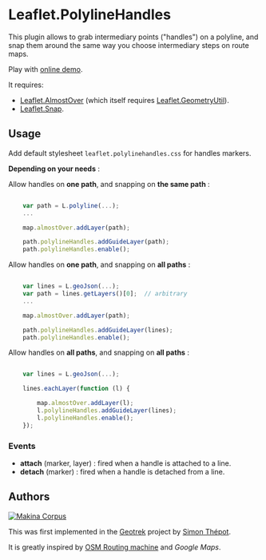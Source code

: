 Leaflet.PolylineHandles
=======================

This plugin allows to grab intermediary points ("handles") on a polyline,
and snap them around the same way you choose intermediary steps on route maps.

Play with [online demo](https://makinacorpus.github.io/Leaflet.PolylineHandles/).

It requires:

* [Leaflet.AlmostOver](https://github.com/makinacorpus/Leaflet.AlmostOver/) (which
  itself requires [Leaflet.GeometryUtil](https://github.com/makinacorpus/Leaflet.GeometryUtil/)).
* [Leaflet.Snap](https://github.com/makinacorpus/Leaflet.Snap/).


Usage
-----

Add default stylesheet ``leaflet.polylinehandles.css`` for handles markers.

**Depending on your needs** :

Allow handles on **one path**, and snapping on **the same path** :


```javascript

    var path = L.polyline(...);
    ...

    map.almostOver.addLayer(path);

    path.polylineHandles.addGuideLayer(path);
    path.polylineHandles.enable();

```

Allow handles on **one path**, and snapping on **all paths** :

```javascript

    var lines = L.geoJson(...);
    var path = lines.getLayers()[0];  // arbitrary
    ...

    map.almostOver.addLayer(path);

    path.polylineHandles.addGuideLayer(lines);
    path.polylineHandles.enable();

```

Allow handles on **all paths**, and snapping on **all paths** :

```javascript

    var lines = L.geoJson(...);

    lines.eachLayer(function (l) {

        map.almostOver.addLayer(l);
        l.polylineHandles.addGuideLayer(lines);
        l.polylineHandles.enable();
    });

```


### Events ###

* **attach** (marker, layer) : fired when a handle is attached to a line.
* **detach** (marker) : fired when a handle is detached from a line.



Authors
-------

[![Makina Corpus](http://depot.makina-corpus.org/public/logo.gif)](http://makinacorpus.com)

This was first implemented in the [Geotrek](https://github.com/makinacorpus/Geotrek/)
project by [Simon Thépot](https://github.com/djcoin/).

It is greatly inspired by [OSM Routing machine](http://map.project-osrm.org/) and *Google Maps*.
